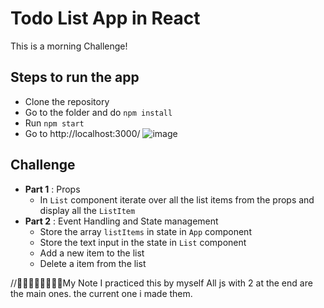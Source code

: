 # Todo List App in React

This is a morning Challenge!

## Steps to run the app

- Clone the repository
- Go to the folder and do `npm install`
- Run `npm start`
- Go to http://localhost:3000/
  ![image](https://github.com/ankurbag/react-todo-list/assets/3647390/7856625b-18cd-4030-a0fe-f1fe7b287a4a)

## Challenge

- **Part 1** : Props
  - In `List` component iterate over all the list items from the props and display all the `ListItem`
- **Part 2** : Event Handling and State management
  - Store the array `listItems` in state in `App` component
  - Store the text input in the state in `List` component
  - Add a new item to the list
  - Delete a item from the list

//📣📣📣📣🔔🔔🔔📣My Note
I practiced this by myself
All js with 2 at the end are the main ones. the current one i made them.
